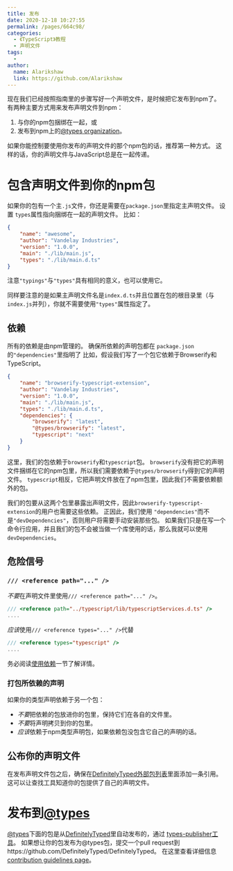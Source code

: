 ```yaml
---
title: 发布
date: 2020-12-18 10:27:55
permalink: /pages/664c98/
categories:
  - 《TypeScript》教程
  - 声明文件
tags:
  - 
author: 
  name: Alarikshaw
  link: https://github.com/Alarikshaw
---
```


现在我们已经按照指南里的步骤写好一个声明文件，是时候把它发布到npm了。 有两种主要方式用来发布声明文件到npm：

1. 与你的npm包捆绑在一起，或
2. 发布到npm上的[@types organization](https://www.npmjs.com/~types)。

如果你能控制要使用你发布的声明文件的那个npm包的话，推荐第一种方式。 这样的话，你的声明文件与JavaScript总是在一起传递。

# 包含声明文件到你的npm包

如果你的包有一个主`.js`文件，你还是需要在`package.json`里指定主声明文件。 设置 `types`属性指向捆绑在一起的声明文件。 比如：

```json
{
    "name": "awesome",
    "author": "Vandelay Industries",
    "version": "1.0.0",
    "main": "./lib/main.js",
    "types": "./lib/main.d.ts"
}
```

注意`"typings"`与`"types"`具有相同的意义，也可以使用它。

同样要注意的是如果主声明文件名是`index.d.ts`并且位置在包的根目录里（与`index.js`并列），你就不需要使用`"types"`属性指定了。

## 依赖

所有的依赖是由npm管理的。 确保所依赖的声明包都在 `package.json`的`"dependencies"`里指明了 比如，假设我们写了一个包它依赖于Browserify和TypeScript。

```json
{
    "name": "browserify-typescript-extension",
    "author": "Vandelay Industries",
    "version": "1.0.0",
    "main": "./lib/main.js",
    "types": "./lib/main.d.ts",
    "dependencies": {
        "browserify": "latest",
        "@types/browserify": "latest",
        "typescript": "next"
    }
}
```

这里，我们的包依赖于`browserify`和`typescript`包。 `browserify`没有把它的声明文件捆绑在它的npm包里，所以我们需要依赖于`@types/browserify`得到它的声明文件。 `typescript`相反，它把声明文件放在了npm包里，因此我们不需要依赖额外的包。

我们的包要从这两个包里暴露出声明文件，因此`browserify-typescript-extension`的用户也需要这些依赖。 正因此，我们使用 `"dependencies"`而不是`"devDependencies"`，否则用户将需要手动安装那些包。 如果我们只是在写一个命令行应用，并且我们的包不会被当做一个库使用的话，那么我就可以使用 `devDependencies`。

## 危险信号

### `/// <reference path="..." />`

*不要*在声明文件里使用`/// <reference path="..." />`。

```ts
/// <reference path="../typescript/lib/typescriptServices.d.ts" />
....
```

*应该*使用`/// <reference types="..." />`代替

```ts
/// <reference types="typescript" />
....
```

务必阅读[使用依赖](https://www.tslang.cn/docs/handbook/declaration-files/library-structures.html#consuming-dependencies)一节了解详情。

### 打包所依赖的声明

如果你的类型声明依赖于另一个包：

- *不要*把依赖的包放进你的包里，保持它们在各自的文件里。
- *不要*将声明拷贝到你的包里。
- *应该*依赖于npm类型声明包，如果依赖包没包含它自己的声明的话。

## 公布你的声明文件

在发布声明文件包之后，确保在[DefinitelyTyped外部包列表](https://github.com/DefinitelyTyped/DefinitelyTyped/blob/types-2.0/notNeededPackages.json)里面添加一条引用。 这可以让查找工具知道你的包提供了自己的声明文件。

# 发布到[@types](https://www.npmjs.com/~types)

[@types](https://www.npmjs.com/~types)下面的包是从[DefinitelyTyped](https://github.com/DefinitelyTyped/DefinitelyTyped)里自动发布的，通过 [types-publisher工具](https://github.com/Microsoft/types-publisher)。 如果想让你的包发布为@types包，提交一个pull request到https://github.com/DefinitelyTyped/DefinitelyTyped。 在这里查看详细信息 [contribution guidelines page](http://definitelytyped.org/guides/contributing.html)。
